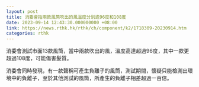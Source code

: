 ```yaml
---
layout: post
title: 消委會指兩款風筒吹出的風溫度分別逾96度和108度
date: 2023-09-14 12:43:30.000000000 +08:00
link: https://news.rthk.hk/rthk/ch/component/k2/1718309-20230914.htm
categories: rthk
---
```


消委會測試市面13款風筒，當中兩款吹出的風，溫度高達超過96度，其中一款更超過108度，可能傷害髮質。

消委會同時發現，有一款聲稱可產生負離子的風筒，測試期間，懷疑只能檢測出環境中的負離子，至於其他測試的風筒，所產生的負離子相差超過一百倍。
